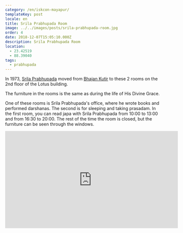 ```yaml
---
category: /en/iskcon-mayapur/
templateKey: post
locale: en
title: Srila Prabhupada Room
image: ../../images/posts/srila-prabhupada-room.jpg
order: 4
date: 2018-12-07T15:05:10.000Z
description: Srila Prabhupada Room
location:
  - 23.42519
  - 88.39040
tags:
  - prabhupada
---
```

In 1973, [Srila Prabhupada](/en/srila-prabhupada) moved from [Bhajan Kutir](/en/bhajan-kutir) to these 2 rooms on the 2nd floor of the Lotus building.

The furniture in the rooms is the same as during the life of His Divine Grace.

One of these rooms is Srila Prabhupada's office, where he wrote books and performed darshanas. The second is for sleeping and taking prasadam. In the first room, you can read japa with Srila Prabhupada from 10:00 to 13:00 and from 16:30 to 20:00. The rest of the time the room is closed, but the furniture can be seen through the windows.

<iframe width="560" height="315" src="https://www.youtube.com/embed/TT2xnOa7XLI" frameborder="0" allow="accelerometer; autoplay; encrypted-media; gyroscope; picture-in-picture" allowfullscreen></iframe>

<tbd locale="en" url="mailto:haribol@mayapur.live"></tbd>
